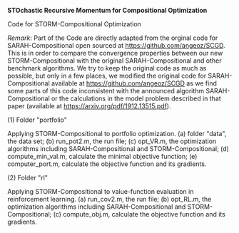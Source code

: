 <b>STOchastic Recursive Momentum for Compositional Optimization</b>

Code for STORM-Compositional Optimization

<i>Remark</i>: Part of the Code are directly adapted from the orginal code for SARAH-Compositional open sourced at https://github.com/angeoz/SCGD. This is in order to compare the convergence properties between our new STORM-Compositional with the original SARAH-Compositional and other benchmark algorithms. We try to keep the original code as much as possible, but only in a few places, we modified the original code for SARAH-Compositional available at https://github.com/angeoz/SCGD as we find some parts of this code inconsistent with the announced algorithm SARAH-Compositional or the calculations in the model problem described in that paper (available at https://arxiv.org/pdf/1912.13515.pdf).

(1) Folder "portfolio"

Applying STORM-Compositional to portfolio optimization. (a) folder "data", the data set; (b) run_pot2.m, the run file; (c) opt_VR.m, the optimization algorithms including SARAH-Compositional and STORM-Compositional; (d) compute_min_val.m, calculate the minimal objective function; (e) computer_port.m, calculate the objective function and its gradients.

(2) Folder "rl"

Applying STORM-Compositional to value-function evaluation in reinforcement learning. (a) run_cov2.m, the run file; (b) opt_RL.m, the optimization algorithms including SARAH-Compositional and STORM-Compositional; (c) compute_obj.m, calculate the objective function and its gradients.
